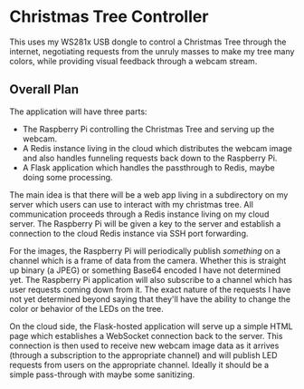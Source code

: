 # Christmas Tree Controller

This uses my WS281x USB dongle to control a Christmas Tree through the internet,
negotiating requests from the unruly masses to make my tree many colors, while
providing visual feedback through a webcam stream.

## Overall Plan

The application will have three parts:

 - The Raspberry Pi controlling the Christmas Tree and serving up the webcam.
 - A Redis instance living in the cloud which distributes the webcam image and
   also handles funneling requests back down to the Raspberry Pi.
 - A Flask application which handles the passthrough to Redis, maybe doing
   some processing.

The main idea is that there will be a web app living in a subdirectory on my
server which users can use to interact with my christmas tree. All communication
proceeds through a Redis instance living on my cloud server. The Raspberry Pi
will be given a key to the server and establish a connection to the cloud Redis
instance via SSH port forwarding.

For the images, the Raspberry Pi will periodically publish *something* on a
channel which is a frame of data from the camera. Whether this is straight up
binary (a JPEG) or something Base64 encoded I have not determined yet. The
Raspberry Pi application will also subscribe to a channel which has user
requests coming down from it. The exact nature of the requests I have not yet
determined beyond saying that they'll have the ability to change the color or
behavior of the LEDs on the tree.

On the cloud side, the Flask-hosted application will serve up a simple HTML page
which establishes a WebSocket connection back to the server. This connection is
then used to receive new webcam image data as it arrives (through a subscription
to the appropriate channel) and will publish LED requests from users on the
appropriate channel. Ideally it should be a simple pass-through with maybe some
sanitizing.

